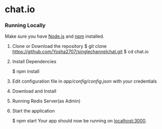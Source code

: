 # chat.io
### Running Locally
Make sure you have [Node.js](https://nodejs.org/) and [npm](https://www.npmjs.com/) installed.

1. Clone or Download the repository
	$ git clone https://github.com/Yosha2707/singlechannelchat.git
	$ cd chat.io

2. Install Dependencies

	$ npm install

2. Edit configuration file in _app/config/config.json_ with your credentials
3. Download and Install 
4. Running Redis Server(as Admin)
5. Start the application

	$ npm start
Your app should now be running on [localhost:3000](http://localhost:3000/).

